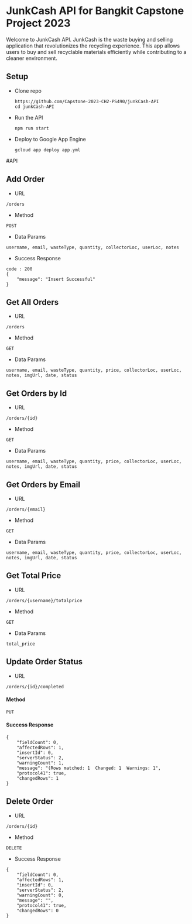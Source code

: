 # JunkCash API for Bangkit Capstone Project 2023

Welcome to JunkCash API. JunkCash is the waste buying and selling application that revolutionizes the recycling experience. This app allows users to buy and sell recyclable materials efficiently while contributing to a cleaner environment.

## Setup
- Clone repo
  ```
  https://github.com/Capstone-2023-CH2-PS490/junkCash-API
  cd junkCash-API
  ```
- Run the API
  ```
  npm run start
  ```

- Deploy to Google App Engine
  ```
  gcloud app deploy app.yml
  ```


#API
## Add Order
- URL
```URL
/orders
```
- Method
```
POST
```
- Data Params
```
username, email, wasteType, quantity, collectorLoc, userLoc, notes
```

- Success Response
```
code : 200
{
    "message": "Insert Successful"
}
```
## Get All Orders
- URL
```
/orders
```

- Method
```
GET
```

- Data Params
```
username, email, wasteType, quantity, price, collectorLoc, userLoc, notes, imgUrl, date, status
```

## Get Orders by Id
- URL
```
/orders/{id}
```

- Method
```
GET
```

- Data Params
```
username, email, wasteType, quantity, price, collectorLoc, userLoc, notes, imgUrl, date, status
```

## Get Orders by Email
- URL
```
/orders/{email}
```

- Method
```
GET
```

- Data Params
```
username, email, wasteType, quantity, price, collectorLoc, userLoc, notes, imgUrl, date, status
```

## Get Total Price
- URL
```
/orders/{username}/totalprice
```

- Method
```
GET
```

- Data Params
```
total_price
```

## Update Order Status
- URL
```
/orders/{id}/completed
```

#### Method
```
PUT
```



#### Success Response
```
{
    "fieldCount": 0,
    "affectedRows": 1,
    "insertId": 0,
    "serverStatus": 2,
    "warningCount": 1,
    "message": "(Rows matched: 1  Changed: 1  Warnings: 1",
    "protocol41": true,
    "changedRows": 1
}
```


## Delete Order
- URL
```
/orders/{id}
```

- Method
```
DELETE
```


- Success Response
```
{
    "fieldCount": 0,
    "affectedRows": 1,
    "insertId": 0,
    "serverStatus": 2,
    "warningCount": 0,
    "message": "",
    "protocol41": true,
    "changedRows": 0
}
```
